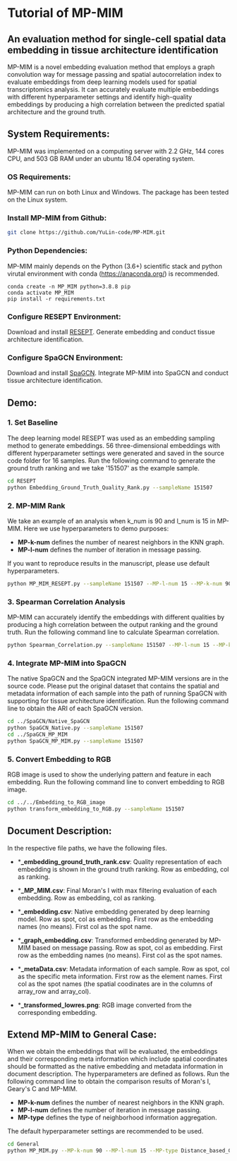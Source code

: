 # Tutorial of MP-MIM 

## An evaluation method for single-cell spatial data embedding in tissue architecture identification

MP-MIM is a novel embedding evaluation method that employs a graph convolution way for message passing and spatial autocorrelation index to evaluate embeddings from deep learning models used for spatial transcriptomics analysis. It can accurately evaluate multiple embeddings with different hyperparameter settings and identify high-quality embeddings by producing a high correlation between the predicted spatial architecture and the ground truth.

## System Requirements:

MP-MIM was implemented on a computing server with 2.2 GHz, 144 cores CPU, and 503 GB RAM under an ubuntu 18.04 operating system.

### OS Requirements: 

MP-MIM can run on both Linux and Windows. The package has been tested on the Linux system.

### Install MP-MIM from Github:

```bash
git clone https://github.com/YuLin-code/MP-MIM.git
```

### Python Dependencies: 

MP-MIM mainly depends on the Python (3.6+) scientific stack and python virutal environment with conda (<https://anaconda.org/>) is recommended.

```shell
conda create -n MP_MIM python=3.8.8 pip
conda activate MP_MIM
pip install -r requirements.txt
```

### Configure RESEPT Environment:

Download and install [RESEPT](https://github.com/OSU-BMBL/RESEPT). Generate embedding and conduct tissue architecture identification. 

### Configure SpaGCN Environment:

Download and install [SpaGCN](https://github.com/jianhuupenn/SpaGCN). Integrate MP-MIM into SpaGCN and conduct tissue architecture identification. 

## Demo:

### 1. Set Baseline

The deep learning model RESEPT was used as an embedding sampling method to generate embeddings. 56 three-dimensional embeddings with different hyperparameter settings were generated and saved in the source code folder for 16 samples. Run the following command to generate the ground truth ranking and we take '151507' as the example sample.

```bash
cd RESEPT
python Embedding_Ground_Truth_Quality_Rank.py --sampleName 151507
```

### 2. MP-MIM Rank

We take an example of an analysis when k_num is 90 and l_num is 15 in MP-MIM. Here we use hyperparameters to demo purposes:

- **MP-k-num** defines the number of nearest neighbors in the KNN graph.
- **MP-l-num** defines the number of iteration in message passing. 

If you want to reproduce results in the manuscript, please use default hyperparameters.

```bash
python MP_MIM_RESEPT.py --sampleName 151507 --MP-l-num 15 --MP-k-num 90
```

### 3. Spearman Correlation Analysis

MP-MIM can accurately identify the embeddings with different qualities by producing a high correlation between the output ranking and the ground truth. Run the following command line to calculate Spearman correlation.

```bash
python Spearman_Correlation.py --sampleName 151507 --MP-l-num 15 --MP-k-num 90
```

### 4. Integrate MP-MIM into SpaGCN

The native SpaGCN and the SpaGCN integrated MP-MIM versions are in the source code. Please put the original dataset that contains the spatial and metadata information of each sample into the path of running SpaGCN with supporting for tissue architecture identification. Run the following command line to obtain the ARI of each SpaGCN version. 

```bash
cd ../SpaGCN/Native_SpaGCN
python SpaGCN_Native.py --sampleName 151507
cd ../SpaGCN_MP_MIM
python SpaGCN_MP_MIM.py --sampleName 151507
```

### 5. Convert Embedding to RGB

RGB image is used to show the underlying pattern and feature in each embedding. Run the following command line to convert embedding to RGB image.

```bash
cd ../../Embedding_to_RGB_image
python transform_embedding_to_RGB.py --sampleName 151507
```

## Document Description:

In the respective file paths, we have the following files.

- ***_embedding_ground_truth_rank.csv**:    Quality representation of each embedding is shown in the ground truth ranking. Row as embedding, col as ranking. 

- ***_MP_MIM.csv**:    Final Moran's I with max filtering evaluation of each embedding. Row as embedding, col as ranking. 

- ***_embedding.csv**:    Native embedding generated by deep learning model. Row as spot, col as embedding. First row as the embedding names (no means). First col as the spot name.

- ***_graph_embedding.csv**:    Transformed embedding generated by MP-MIM based on message passing. Row as spot, col as embedding. First row as the embedding names (no means). First col as the spot names.

- ***_metaData.csv**:    Metadata information of each sample. Row as spot, col as the specific meta information. First row as the element names. First col as the spot names (the spatial coodinates are in the columns of array_row and array_col). 

- ***_transformed_lowres.png**:    RGB image converted from the corresponding embedding.

## Extend MP-MIM to General Case:

When we obtain the embeddings that will be evaluated, the embeddings and their corresponding meta information which include spatial coordinates should be formatted as the native embedding and metadata information in document description. The hyperparameters are defined as follows. Run the following command line to obtain the comparison results of Moran's I, Geary's C and MP-MIM. 

- **MP-k-num** defines the number of nearest neighbors in the KNN graph.
- **MP-l-num** defines the number of iteration in message passing. 
- **MP-type** defines the type of neighborhood information aggregation.

The default hyperparameter settings are recommended to be used. 

```bash
cd General
python MP_MIM.py --MP-k-num 90 --MP-l-num 15 --MP-type Distance_based_GCN
```